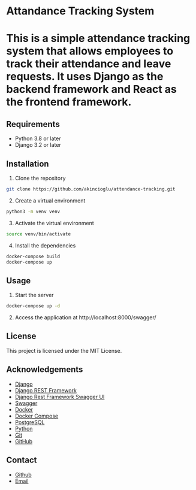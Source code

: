 # Attandance Tracking System

# This is a simple attendance tracking system that allows employees to track their attendance and leave requests. It uses Django as the backend framework and React as the frontend framework.

## Requirements

- Python 3.8 or later
- Django 3.2 or later

## Installation

1. Clone the repository

```bash
git clone https://github.com/akincioglu/attendance-tracking.git
```

2. Create a virtual environment

```bash
python3 -m venv venv
```

3. Activate the virtual environment

```bash
source venv/bin/activate
```

4. Install the dependencies

```bash
docker-compose build
docker-compose up
```

## Usage

1. Start the server

```bash
docker-compose up -d
```

2. Access the application at http://localhost:8000/swagger/

## License

This project is licensed under the MIT License.

## Acknowledgements

- [Django](https://www.djangoproject.com/)
- [Django REST Framework](https://www.django-rest-framework.org/)
- [Django Rest Framework Swagger UI](https://django-rest-framework.org/api-guide/swagger-ui/)
- [Swagger](https://swagger.io/)
- [Docker](https://www.docker.com/)
- [Docker Compose](https://www.docker.com/products/docker-compose/)
- [PostgreSQL](https://www.postgresql.org/)
- [Python](https://www.python.org/)
- [Git](https://git-scm.com/)
- [GitHub](https://github.com/)

## Contact

- [Github](https://github.com/akincioglu)
- [Email](mailto:akincioglu23@gmail.com)
